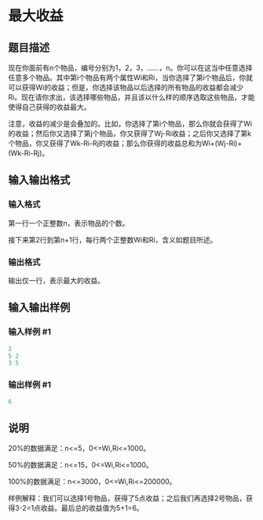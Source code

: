 # 最大收益

## 题目描述

现在你面前有n个物品，编号分别为1，2，3，……，n。你可以在这当中任意选择任意多个物品。其中第i个物品有两个属性Wi和Ri，当你选择了第i个物品后，你就可以获得Wi的收益；但是，你选择该物品以后选择的所有物品的收益都会减少Ri。现在请你求出，该选择哪些物品，并且该以什么样的顺序选取这些物品，才能使得自己获得的收益最大。

注意，收益的减少是会叠加的。比如，你选择了第i个物品，那么你就会获得了Wi的收益；然后你又选择了第j个物品，你又获得了Wj-Ri收益；之后你又选择了第k个物品，你又获得了Wk-Ri-Rj的收益；那么你获得的收益总和为Wi+(Wj-Ri)+(Wk-Ri-Rj)。

## 输入输出格式

### 输入格式

第一行一个正整数n，表示物品的个数。

接下来第2行到第n+1行，每行两个正整数Wi和Ri，含义如题目所述。

### 输出格式

输出仅一行，表示最大的收益。

## 输入输出样例

### 输入样例 #1

```cpp
2
5 2
3 5
```


### 输出样例 #1

```cpp
6
```


## 说明

20%的数据满足：n<=5，0<=Wi,Ri<=1000。

50%的数据满足：n<=15，0<=Wi,Ri<=1000。

100%的数据满足：n<=3000，0<=Wi,Ri<=200000。

样例解释：我们可以选择1号物品，获得了5点收益；之后我们再选择2号物品，获得3-2=1点收益。最后总的收益值为5+1=6。

